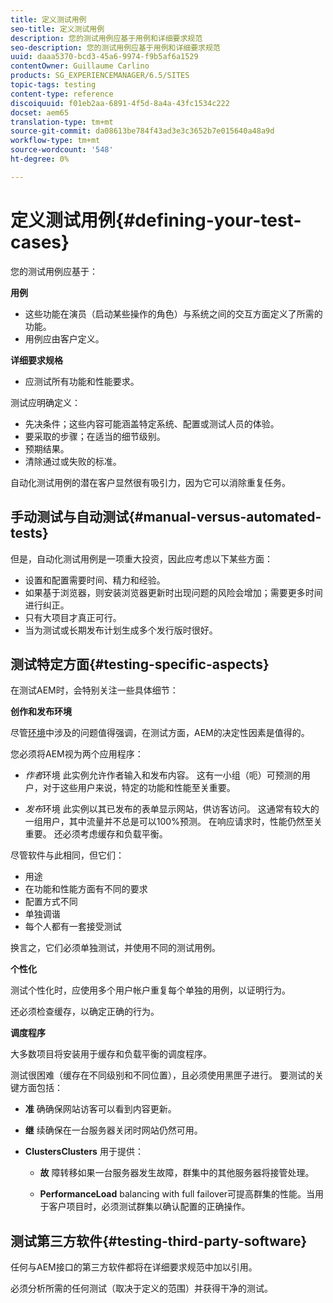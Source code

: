 ```yaml
---
title: 定义测试用例
seo-title: 定义测试用例
description: 您的测试用例应基于用例和详细要求规范
seo-description: 您的测试用例应基于用例和详细要求规范
uuid: daaa5370-bcd3-45a6-9974-f9b5af6a1529
contentOwner: Guillaume Carlino
products: SG_EXPERIENCEMANAGER/6.5/SITES
topic-tags: testing
content-type: reference
discoiquuid: f01eb2aa-6891-4f5d-8a4a-43fc1534c222
docset: aem65
translation-type: tm+mt
source-git-commit: da08613be784f43ad3e3c3652b7e015640a48a9d
workflow-type: tm+mt
source-wordcount: '548'
ht-degree: 0%

---
```



# 定义测试用例{#defining-your-test-cases}

您的测试用例应基于：

**用例**

* 这些功能在演员（启动某些操作的角色）与系统之间的交互方面定义了所需的功能。
* 用例应由客户定义。

**详细要求规格**

* 应测试所有功能和性能要求。

测试应明确定义：

* 先决条件；这些内容可能涵盖特定系统、配置或测试人员的体验。
* 要采取的步骤；在适当的细节级别。
* 预期结果。
* 清除通过或失败的标准。

自动化测试用例的潜在客户显然很有吸引力，因为它可以消除重复任务。

## 手动测试与自动测试{#manual-versus-automated-tests}

但是，自动化测试用例是一项重大投资，因此应考虑以下某些方面：

* 设置和配置需要时间、精力和经验。
* 如果基于浏览器，则安装浏览器更新时出现问题的风险会增加；需要更多时间进行纠正。
* 只有大项目才真正可行。
* 当为测试或长期发布计划生成多个发行版时很好。

## 测试特定方面{#testing-specific-aspects}

在测试AEM时，会特别关注一些具体细节：

**创作和发布环境**

尽管[环境](/help/sites-developing/the-basics.md#environments)中涉及的问题值得强调，在测试方面，AEM的决定性因素是值得的。

您必须将AEM视为两个应用程序：

* *作者*环境
此实例允许作者输入和发布内容。
这有一小组（呃）可预测的用户，对于这些用户来说，特定的功能和性能至关重要。

* *发布*环境
此实例以其已发布的表单显示网站，供访客访问。
这通常有较大的一组用户，其中流量并不总是可以100%预测。 在响应请求时，性能仍然至关重要。 还必须考虑缓存和负载平衡。

尽管软件与此相同，但它们：

* 用途
* 在功能和性能方面有不同的要求
* 配置方式不同
* 单独调谐
* 每个人都有一套接受测试

换言之，它们必须单独测试，并使用不同的测试用例。

**个性化**

测试个性化时，应使用多个用户帐户重复每个单独的用例，以证明行为。

还必须检查缓存，以确定正确的行为。

**调度程序**

大多数项目将安装用于缓存和负载平衡的调度程序。

测试很困难（缓存在不同级别和不同位置），且必须使用黑匣子进行。 要测试的关键方面包括：

* **准**
确确保网站访客可以看到内容更新。

* **继**
续确保在一台服务器关闭时网站仍然可用。

* **ClustersClusters**
用于提供：

   * **故**
障转移如果一台服务器发生故障，群集中的其他服务器将接管处理。

   * **PerformanceLoad**
balancing with full failover可提高群集的性能。当用于客户项目时，必须测试群集以确认配置的正确操作。

## 测试第三方软件{#testing-third-party-software}

任何与AEM接口的第三方软件都将在详细要求规范中加以引用。

必须分析所需的任何测试（取决于定义的范围）并获得干净的测试。

